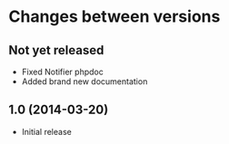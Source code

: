 # Changes between versions

## Not yet released

* Fixed Notifier phpdoc
* Added brand new documentation

## 1.0 (2014-03-20)

* Initial release
